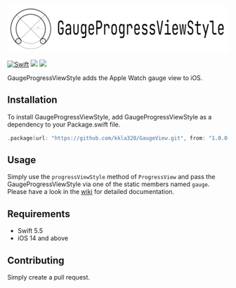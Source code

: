 ![](logo.png)

[![Swift](https://github.com/kkla320/GaugeProgressViewStyle/actions/workflows/swift.yml/badge.svg?branch=develop&event=push)](https://github.com/kkla320/GaugeProgressViewStyle/actions/workflows/swift.yml) ![](https://img.shields.io/badge/Swift-5.5-orange) ![](https://img.shields.io/badge/spm-compatible-green)

GaugeProgressViewStyle adds the Apple Watch gauge view to iOS.

## Installation

To install GaugeProgressViewStyle, add GaugeProgressViewStyle as a dependency to your Package.swift file.

```swift
.package(url: "https://github.com/kkla320/GaugeView.git", from: "1.0.0-beta.2")
```

## Usage

Simply use the `progressViewStyle` method of `ProgressView` and pass the GaugeProgressViewStyle via one of the static members named `gauge`.
Please have a look in the [wiki](https://github.com/kkla320/GaugeProgressViewStyle/wiki) for detailed documentation.

## Requirements

- Swift 5.5
- iOS 14 and above

## Contributing

Simply create a pull request.
